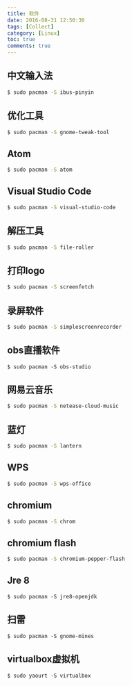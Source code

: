 ```yaml
---
title: 软件
date: 2016-08-31 12:50:30
tags: [Collect]
category: [Linux]
toc: true
comments: true
---
```


## 中文输入法

```bash
$ sudo pacman -S ibus-pinyin
```
## 优化工具
```bash
$ sudo pacman -S gnome-tweak-tool
```
## Atom
```bash
$ sudo pacman -S atom
```
<!--more-->
## Visual Studio Code
```bash
$ sudo pacman -S visual-studio-code
```
## 解压工具
```bash
$ sudo pacman -S file-roller
```
## 打印logo
```bash
$ sudo pacman -S screenfetch
```
## 录屏软件
```bash
$ sudo pacman -S simplescreenrecorder
```
## obs直播软件
```
$ sudo pacman -S obs-studio
```
## 网易云音乐
```bash
$ sudo pacman -S netease-cloud-music
```
## 蓝灯
```bash
$ sudo pacman -S lantern
```
## WPS
```bash
$ sudo pacman -S wps-office
```
## chromium
```bash
$ sudo pacman -S chrom
```
## chromium flash
```bash
$ sudo pacman -S chromium-pepper-flash
```
## Jre 8
```B 
$ sudo pacman -S jre8-openjdk
```
## 扫雷
```
$ sudo pacman -S gnome-mines
```
## virtualbox虚拟机
```
$ sudo yaourt -S virtualbox
```

